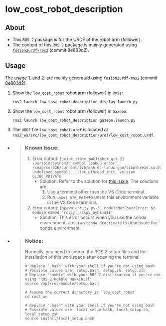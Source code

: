 # low_cost_robot_description

## About
- This `ROS 2` package is for the URDF of the robot arm (follower).
- The content of this `ROS 2` package is mainly generated using [`fusion2urdf-ros2`](https://github.com/dheena2k2/fusion2urdf-ros2/tree/8e883d2d66529a77c67edc28d29f2c3ba96169f6) (commit 8e883d2).

## Usage
The usage 1. and 2. are mainly generated using [`fusion2urdf-ros2`](https://github.com/dheena2k2/fusion2urdf-ros2/tree/8e883d2d66529a77c67edc28d29f2c3ba96169f6) (commit 8e883d2).
1. Show the `low_cost_robot` robot arm (follower) in `RViz`:
    ```shell
    ros2 launch low_cost_robot_description display.launch.py
    ```

2. Show the `low_cost_robot` robot arm (follower) in `Gazebo`:
    ```shell
    ros2 launch low_cost_robot_description gazebo.launch.py
    ```

3. The `URDF` file `low_cost_robot.urdf` is located at `ros2_ws/src/low_cost_robot_description/urdf/low_cost_robot.urdf`.


- >### Known Issue:
    >1. Error output: `[joint_state_publisher_gui-2] /usr/bin/python3: symbol lookup error: /snap/core20/current/lib/x86_64-linux-gnu/libpthread.so.0: undefined symbol: __libc_pthread_init, version GLIBC_PRIVATE`  
    >       - Solution: Refer to the solution for [this issue](https://github.com/ros2/ros2/issues/1406). The solutions are:
    >           1. Use a terminal other than the VS Code terminal.
    >           2. Run `unset GTK_PATH` to unset this environment variable in the VS Code terminal.
    > 2. Error output: `[spawn_entity.py-5] ModuleNotFoundError: No module named 'rclpy._rclpy_pybind11'`
    >    - Solution: This error occurs when you use the conda environment. Just run `conda deactivate` to deactivate the conda environment.

- >### Notice:  
   > Normally, you need to source the ROS 2 setup files and the installation of this workspace after opening the terminal:
   > ```shell
   > # Replace ".bash" with your shell if you're not using bash
   > # Possible values are: setup.bash, setup.sh, setup.zsh
   > # Replace "humble" with your ROS 2 distribution if you're not using "ROS 2 Humble Hawksbill"
   > source /opt/ros/humble/setup.bash
   >
   > # Assume the current directory is `low_cost_robot`
   > cd ros2_ws
   >
   > # Replace ".bash" with your shell if you're not using bash
   > # Possible values are: local_setup.bash, local_setup.sh, local_setup.zsh
   > source install/local_setup.bash
   > ```